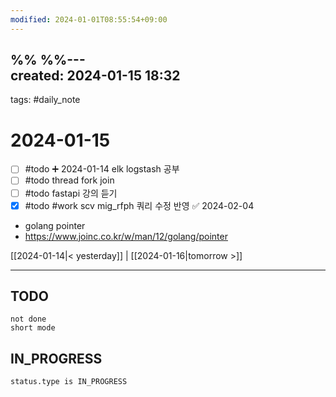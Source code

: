 ```yaml
---
modified: 2024-01-01T08:55:54+09:00
---
```

%%  %%---  
created: 2024-01-15 18:32  
---  
tags: #daily_note  
  
# 2024-01-15  
- [ ] #todo ➕ 2024-01-14  elk logstash 공부
- [ ] #todo thread fork join 
- [ ] #todo fastapi 강의 듣기
- [x] #todo #work scv mig_rfph 쿼리 수정 반영 ✅ 2024-02-04

- golang pointer
- https://www.joinc.co.kr/w/man/12/golang/pointer
  
[[2024-01-14|< yesterday]] | [[2024-01-16|tomorrow >]]  
  
---  
## TODO
```tasks  
not done  
short mode  
```

## IN_PROGRESS
```tasks  
status.type is IN_PROGRESS
```
